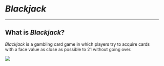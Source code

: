 # _Blackjack_

---

## What is _Blackjack_?

_Blackjack_ is a gambling card game in which players try to acquire cards with a face value as close as possible to 21 without going over.

<img src="https://imgur.com/a/ccT2tuN"/>